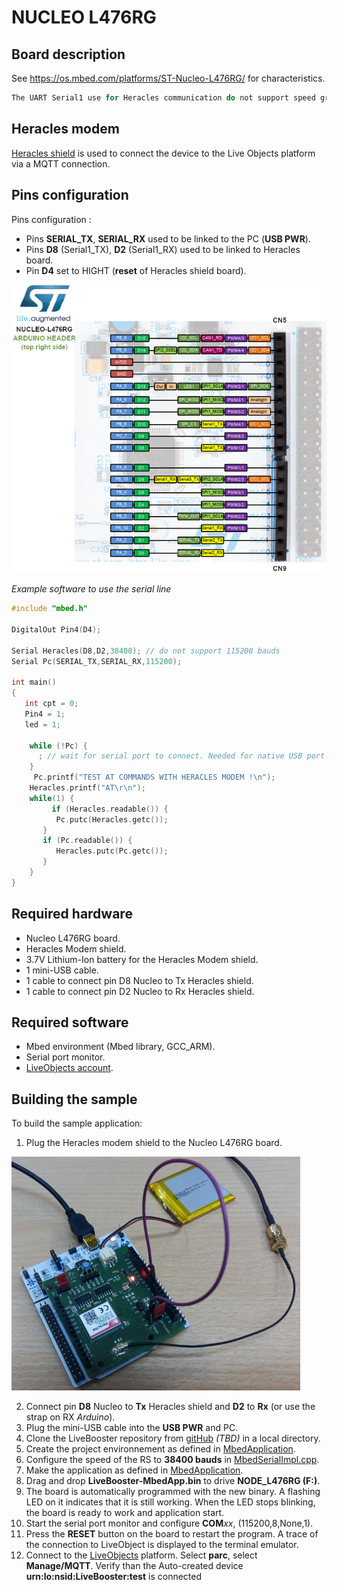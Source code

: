 # NUCLEO L476RG


## Board description

See https://os.mbed.com/platforms/ST-Nucleo-L476RG/ for characteristics.

```c
The UART Serial1 use for Heracles communication do not support speed greater than 38400 bauds.
```

## Heracles modem
[Heracles shield](HeraclesShield.md) is used to connect the device to the Live Objects platform via a MQTT connection.

## Pins configuration

Pins configuration :
 * Pins **SERIAL_TX**, **SERIAL_RX** used to be linked to the PC (**USB PWR**).
 * Pins **D8** (Serial1_TX),  **D2** (Serial1_RX) used to be linked to Heracles board.
 * Pin **D4** set to HIGHT (**reset** of Heracles shield board).

 ![NucleoL476rgPin](Img/Mbed/NucleoL476rgPin.png)


*Example software to use the serial line*

```c
#include "mbed.h"

DigitalOut Pin4(D4);

Serial Heracles(D8,D2,38400); // do not support 115200 bauds
Serial Pc(SERIAL_TX,SERIAL_RX,115200);

int main()
{
   int cpt = 0;
   Pin4 = 1;
   led = 1;

    while (!Pc) {
      ; // wait for serial port to connect. Needed for native USB port only
    }
     Pc.printf("TEST AT COMMANDS WITH HERACLES MODEM !\n");
    Heracles.printf("AT\r\n");   
    while(1) {
         if (Heracles.readable()) {
          Pc.putc(Heracles.getc());
       }
       if (Pc.readable()) {
          Heracles.putc(Pc.getc());
       }
    }
}
```
## Required hardware

* Nucleo L476RG board.
* Heracles Modem shield.
* 3.7V Lithium-Ion battery for the Heracles Modem shield.
* 1 mini-USB cable.
* 1 cable to connect pin D8 Nucleo to Tx Heracles shield.
* 1 cable to connect pin D2 Nucleo to Rx Heracles shield.

## Required software

* Mbed environment (Mbed library, GCC_ARM).
* Serial port monitor.
* [LiveObjects account](http://liveobjects.orange-business.com).

## Building the sample

To build the sample application:

1. Plug the Heracles modem shield to the Nucleo L476RG board.

![NucleoL476rgBoard](Img/Mbed/NucleoL476rgBoard.png)

2. Connect pin **D8** Nucleo to **Tx** Heracles shield and **D2** to **Rx** (or use the strap on RX *Arduino*).
1. Plug the mini-USB cable into the **USB PWR** and PC.
1. Clone the LiveBooster repository from [gitHub]() *(TBD)* in a local directory.
1. Create the project environnement as defined in [MbedApplication](MbedApplication.md).
1. Configure the speed of the RS to **38400 bauds** in [MbedSerialImpl.cpp](..\LiveBooster-MbedApp\MbedImpl\MbedSerialImpl.cpp).
1. Make the application as defined in [MbedApplication](MbedApplication.md).
1. Drag and drop **LiveBooster-MbedApp.bin** to drive **NODE_L476RG (F:)**.  
1. The board is automatically programmed with the new binary. A flashing LED on it indicates that it is still working. When the LED stops blinking, the board is ready to work and application start.
1. Start the serial port monitor and configure **COM***xx*, (115200,8,None,1).
1. Press the **RESET** button on the board to restart the program.  A trace of the connection to LiveObject is displayed to the terminal emulator.
1. Connect to the [LiveObjects](http://liveobjects.orange-business.com) platform. Select **parc**, select **Manage/MQTT**. Verify than the Auto-created device **urn:lo:nsid:LiveBooster:test** is connected
